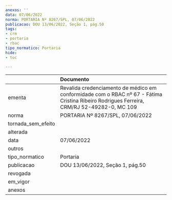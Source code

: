 ```yaml
---
anexos: ''
data: 07/06/2022
norma: PORTARIA Nº 8267/SPL, 07/06/2022
publicacao: DOU 13/06/2022, Seção 1, pág.50
tags:
- crm
- portaria
- rbac
tipo_normatico: Portaria
hide: 
- toc 
 
---
```


|                    | Documento                                                                                                                                   |
|:-------------------|:--------------------------------------------------------------------------------------------------------------------------------------------|
| ementa             | Revalida credenciamento de médico em conformidade com o RBAC nº 67 - Fátima Cristina Ribeiro Rodrigues Ferreira, CRM/RJ 52-49282-0,  MC 109 |
| norma              | PORTARIA Nº 8267/SPL, 07/06/2022                                                                                                            |
| tornada_sem_efeito |                                                                                                                                             |
| alterada           |                                                                                                                                             |
| data               | 07/06/2022                                                                                                                                  |
| outros             |                                                                                                                                             |
| tipo_normatico     | Portaria                                                                                                                                    |
| publicacao         | DOU 13/06/2022, Seção 1, pág.50                                                                                                             |
| revogada           |                                                                                                                                             |
| em_vigor           |                                                                                                                                             |
| anexos             |                                                                                                                                             |